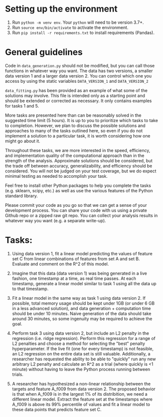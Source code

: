 # Setting up the environment

1. Run `python -m venv env`. Your `python` will need to be version 3.7+.
2. Run `source env/bin/activate` to activate the environment.
3. Run `pip install -r requirements.txt` to install requirements (Pandas).

# General guidelines

Code in `data_generation.py` should not be modified, but you can call those functions in whatever way you want. The data has two versions, a smaller data version 1 and a larger data version 2. You can control which one you access by using the static variables `DATA_VERSION_1` and `DATA_VERSION_2`

`data_fitting.py` has been provided as an example of what some of the solutions may involve. This file is intended only as a starting point and should be extended or corrected as necessary. It only contains examples for tasks 1 and 5.

More tasks are presented here than can be reasonably solved in the suggested time limit (5 hours). It is up to you to prioritize which tasks to take to completion. However, we plan to discuss the possible solutions and approaches to many of the tasks outlined here, so even if you do not implement a solution to a particular task, it is worth considering how one might go about it.

Throughout these tasks, we are more interested in the speed, efficiency, and implementation quality of the computational approach than in the strength of the analysis. Approximate solutions should be considered, but the trade off between accuracy, generalizability, and efficiency should be considered. You will not be judged on your test coverage, but we do expect minimal testing as needed to accomplish your task.

Feel free to install other Python packages to help you complete the tasks (e.g. sklearn, scipy, etc.) as well as use the various features of the Python standard library.

Please commit your code as you go so that we can get a sense of your development process. You can share your code with us using a private Github repo or a zipped raw git repo. You can collect your analysis results in whatever way you want (e.g. a separate write-up).

# Tasks:

1. Using data version 1, fit a linear model predicting the values of feature set C from linear combinations of features from set A and set B. Evaluate and comment on the R^2 of this model.

2. Imagine that this data (data version 1) was being generated in a live fashion, one timestamp at a time, as real time passes. At each timestamp, generate a linear model similar to task 1 using all the data up to that timestamp.

3. Fit a linear model in the same way as task 1 using data version 2. If possible, total memory usage should be kept under 1GB (or under 6 GB in a less advanced solution), and data generation + computation time should be under 10 minutes. Naive generation of the data should take around 30 minutes, so some ingenuity may be required to achieve the goal.

4. Perform task 3 using data version 2, but include an L2 penalty in the regression (i.e. ridge regression). Perform this regression for a range of L2 penalties and choose a method for selecting the "best" penalty hyperparameter. If the live fit (one for every timestamp) is not feasible, an L2 regression on the entire data set is still valuable. Additionally, a researcher has requested the ability to be able to "quickly" run any new arbitrary L2 penalty and calculate an R^2 as a trial (where quickly is <1 minute) without having to leave the Python process running between trials.

5. A researcher has hypothesized a non-linear relationship between the targets and feature A_f009 from data version 2. The proposed behavior is that when A_f009 is in the largest 1% of its distribition, we need a different linear model. Extract the feature set at the timestamps where A_f009 is above its 99% percentile of values and fit a linear model to these data points that predicts feature set C.
